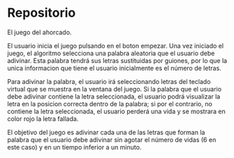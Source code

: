 # Repositorio

El juego del ahorcado.


El usuario inicia el juego pulsando en el boton empezar. Una vez iniciado el juego, el algoritmo selecciona una palabra aleatoria que el usuario debe 
adivinar. Esta palabra tendrá sus letras sustituidas por guiones, por lo que la unica informacion que tiene el usuario inicialmente es el número de letras.

Para adivinar la palabra, el usuario irá seleccionando letras del teclado virtual que se muestra en la ventana del juego. Si la palabra que el usuario 
debe adivinar contiene la letra seleccionada, el usuario podrá visualizar la letra en la posicion correcta dentro de la palabra; si por el contrario, 
no contiene la letra seleccionada, el usuario perderá una vida y se mostrara en color rojo la letra fallada.

El objetivo del juego es adivinar cada una de las letras que forman la palabra que el usuario debe adivinar sin agotar el número de vidas (6 en este caso)
y en un tiempo inferior a un minuto.
